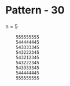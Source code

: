 # Pattern - 30

n = 5

        555555555
        544444445
        543333345
        543222345
        543212345
        543222345
        543333345
        544444445
        555555555
